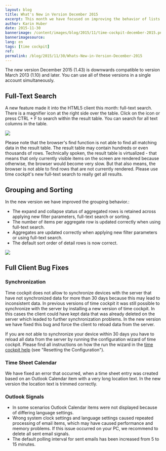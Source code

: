 ```yaml
---
layout: blog
title: What's New in Version December 2015
excerpt: This month we have focused on improving the behavior of lists in the HTML5 client. We added full-text search and significantly improved the grouping behavior. In the full client, we fixed some issues regarding data synchronization and Outlook integration.
author: Karin Huber
date: 2015-11-30
bannerimage: /content/images/blog/2015/11/time-cockpit-december-2015.png
bannerimagesource: 
lang: en
tags: [time cockpit]
ref: 
permalink: /blog/2015/11/30/Whats-New-in-Version-December-2015
---
```


<p>The new version December 2015 (1.43) is downwards compatible to version March 2013 (1.10) and later. You can use all of these versions in a single account simultaneously.</p><h2>Full-Text Search</h2><p>A new feature made it into the HTML5 client this month: full-text search. There is a magnifier icon at the right side over the table. Click on the icon or press CTRL + F to search within the result table. You can search for all text columns in the table.</p><p>
  <img src="{{site.baseurl}}/content/images/blog/2015/11/full-text-search.gif" />
</p><p>Please note that the browser's find function is not able to find all matching data in the result table. The result table may contain hundreds or even thousands of rows. Technically spoken, the result table is virtualized - that means that only currently visible items on the screen are rendered because otherwise, the browser would become very slow. But that also means, the browser is not able to find rows that are not currently rendered. Please use time cockpit's new full-text search to really get all results.</p><h2>Grouping and Sorting</h2><p>In the new version we have improved the grouping behavior.:</p><ul>
  <li>The expand and collapse status of aggregated rows is retained across applying new filter parameters, full-text search or sorting.</li>
  <li>The number of items per aggregate row is updated correctly when using full-text search.</li>
  <li>Aggregates are updated correctly when applying new filter parameters or using full-text search.</li>
  <li>The default sort order of detail rows is now correct.</li>
</ul><p>
  <img src="{{site.baseurl}}/content/images/blog/2015/11/grouping.png" />
</p><h2>Full Client Bug Fixes</h2><h3>Synchronization</h3><p>Time cockpit does not allow to synchronize devices with the server that have not synchronized data for more than 30 days because this may lead to inconsistent data. In previous versions of time cockpit it was still possible to synchronize with the server by installing a new version of time cockpit. In this cases the client could have kept data that was already deleted on the server which leaded to further synchronization problems. In the new version we have fixed this bug and force the client to reload data from the server.</p><p>If you are not able to synchronize your device within 30 days you have to reload all data from the server by running the configuration wizard of time cockpit. Please find all instructions on how the run the wizard in the <a href="https://help.timecockpit.com/?topic=html/252608c7-8762-4745-ad68-b495fbf0a17f.htm" target="_blank">time cockpit help</a> (see "Resetting the Configuration").</p><h3>Time Sheet Calendar</h3><p>We have fixed an error that occurred, when a time sheet entry was created based on an Outlook Calendar item with a very long location text. In the new version the location text is trimmed correctly.<br /></p><h3>Outlook Signals</h3><ul>
  <li>In some scenarios Outlook Calendar items were not displayed because of differing language settings.</li>
  <li>Wrong system clock settings and language settings caused repeated processing of email items, which may have caused performance and memory problems. If this issue occurred on your PC, we recommend to delete all sent email signals.</li>
  <li>The default polling interval for sent emails has been increased from 5 to 15 minutes.</li>
</ul>